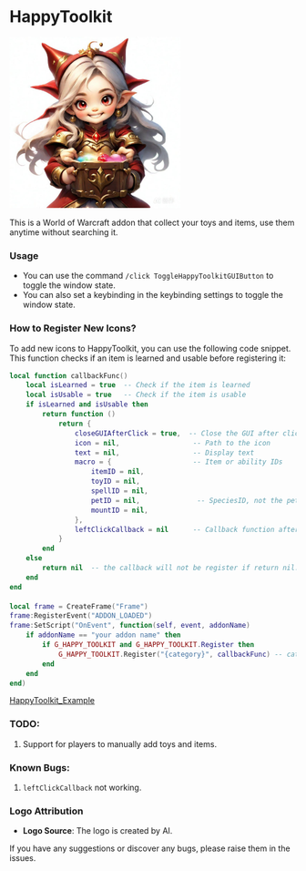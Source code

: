 # HappyToolkit

<img src="./Media/logo.jpeg" alt="HappyToolkit" width="300" height="300">

This is a World of Warcraft addon that collect your toys and items, use them anytime without searching it.

### Usage
- You can use the command `/click ToggleHappyToolkitGUIButton` to toggle the window state.
- You can also set a keybinding in the keybinding settings to toggle the window state.

### How to Register New Icons?
To add new icons to HappyToolkit, you can use the following code snippet. This function checks if an item is learned and usable before registering it:

```lua
local function callbackFunc()
    local isLearned = true  -- Check if the item is learned
    local isUsable = true   -- Check if the item is usable
    if isLearned and isUsable then
        return function ()
            return {
                closeGUIAfterClick = true,  -- Close the GUI after clicking the icon
                icon = nil,                  -- Path to the icon
                text = nil,                  -- Display text
                macro = {                    -- Item or ability IDs
                    itemID = nil,
                    toyID = nil,
                    spellID = nil,
                    petID = nil,              -- SpeciesID, not the petGUID
                    mountID = nil,
                },
                leftClickCallback = nil      -- Callback function after left click
            }
        end
    else
        return nil  -- the callback will not be register if return nil. 
    end
end

local frame = CreateFrame("Frame")
frame:RegisterEvent("ADDON_LOADED")
frame:SetScript("OnEvent", function(self, event, addonName)
    if addonName == "your addon name" then
        if G_HAPPY_TOOLKIT and G_HAPPY_TOOLKIT.Register then
            G_HAPPY_TOOLKIT.Register("{category}", callbackFunc) -- category options: teleprot,class,profession,mail,bank,merchant,other
        end
    end
end)
```

[HappyToolkit_Example](https://github.com/elling19/HappyToolkit_Example)

### TODO:
1. Support for players to manually add toys and items.

### Known Bugs:
1. `leftClickCallback` not working.

### Logo Attribution
- **Logo Source**: The logo is created by AI.

If you have any suggestions or discover any bugs, please raise them in the issues.
